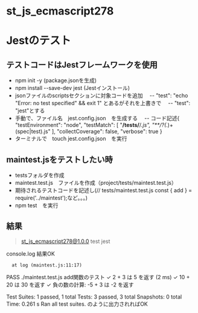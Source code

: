 # st_js_ecmascript278

# Jestのテスト
## テストコードはJestフレームワークを使用
- npm init -y (package.jsonを生成)
- npm install --save-dev jest (Jestインストール)
- jsonファイルのscriptsセクションに対象コードを追加
　-- "test": "echo \"Error: no test specified\" && exit 1" とあるがそれを上書きで
　-- "test": "jest"とする
- 手動で、ファイル名　jest.config.json　を生成する
　-- コード記述{
    "testEnvironment": "node",
    "testMatch": [
        "**/__tests__/**/*.js",
        "**/?(*.)+(spec|test).js"
    ],
    "collectCoverage": false,
    "verbose": true
    }
- ターミナルで　touch jest.config.json　を実行

## maintest.jsをテストしたい時
- testsフォルダを作成
- maintest.test.js　ファイルを作成（project/tests/maintest.test.js）
- 期待されるテストコードを記述し(// tests/maintest.test.js
const { add } = require('../maintest');など。。。)
- npm test　を実行

## 結果
> st_js_ecmascript278@1.0.0 test
> jest

  console.log
    結果OK

      at log (maintest.js:11:17)

 PASS  ./maintest.test.js
  add関数のテスト
    ✓ 2 + 3 は 5 を返す (2 ms)
    ✓ 10 + 20 は 30 を返す
    ✓ 負の数の計算: -5 + 3 は -2 を返す

Test Suites: 1 passed, 1 total
Tests:       3 passed, 3 total
Snapshots:   0 total
Time:        0.261 s
Ran all test suites.
のように出力されればOK